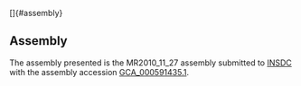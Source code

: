 []{#assembly}

Assembly
--------

The assembly presented is the MR2010\_11\_27 assembly submitted to
[INSDC](http://www.insdc.org) with the assembly accession
[GCA\_000591435.1](http://www.ebi.ac.uk/ena/data/view/GCA_000591435.1).
